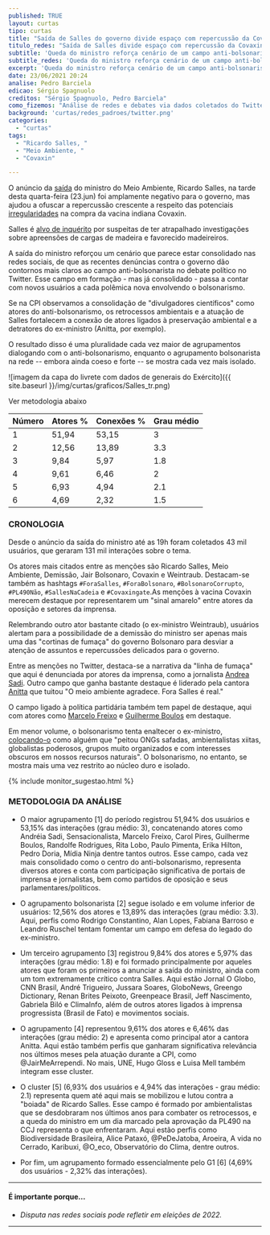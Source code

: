 ```yaml
---
published: TRUE
layout: curtas
tipo: curtas
title: "Saída de Salles do governo divide espaço com repercussão da Covaxin no Twitter"
titulo_redes: "Saída de Salles divide espaço com repercussão da Covaxin no Twitter"
subtitle: 'Queda do ministro reforça cenário de um campo anti-bolsonarista que se consolida como polo do debate político no Twitter'
subtitle_redes: 'Queda do ministro reforça cenário de um campo anti-bolsonarista que se consolida no Twitter'
excerpt: 'Queda do ministro reforça cenário de um campo anti-bolsonarista que se consolida como polo do debate político no Twitter'
date: 23/06/2021 20:24
analise: Pedro Barciela
edicao: Sérgio Spagnuolo
creditos: "Sérgio Spagnuolo, Pedro Barciela"
como_fizemos: "Análise de redes e debates via dados coletados do Twitter."
background: 'curtas/redes_padroes/twitter.png'
categories:
  - "curtas"
tags:
  - "Ricardo Salles, "
  - "Meio Ambiente, "
  - "Covaxin"

---
```


O anúncio da [saída](https://g1.globo.com/politica/noticia/2021/06/23/bolsonaro-exonera-salles-do-cargo-de-ministro-do-meio-ambiente.ghtml) do ministro do Meio Ambiente, Ricardo Salles, na tarde desta quarta-feira (23.jun) foi amplamente negativo para o governo, mas ajudou a ofuscar a repercussão crescente a respeito das potenciais [irregularidades](https://www.cnnbrasil.com.br/saude/2021/06/23/covaxin-tem-maior-preco-por-vacina-negociado-pelo-brasil-veja-comparativo) na compra da vacina indiana Covaxin.

Salles é [alvo de inquérito](https://www1.folha.uol.com.br/ambiente/2021/06/ricardo-salles-ministro-do-meio-ambiente-pede-demissao.shtml) por suspeitas de ter atrapalhado investigações sobre apreensões de cargas de madeira e favorecido madeireiros.

A saída do ministro reforçou um cenário que parece estar consolidado nas redes sociais, de que as recentes denúncias contra o governo dão contornos mais claros ao campo anti-bolsonarista no debate político no Twitter. Esse campo em formação - mas já consolidado - passa a contar com novos usuários a cada polêmica nova envolvendo o bolsonarismo.

Se na CPI observamos a consolidação de "divulgadores científicos" como atores do anti-bolsonarismo, os retrocessos ambientais e a atuação de Salles fortalecem a conexão de atores ligados à preservação ambiental e a detratores do ex-ministro (Anitta, por exemplo).

O resultado disso é uma pluralidade cada vez maior de agrupamentos dialogando com o anti-bolsonarismo, enquanto o agrupamento bolsonarista na rede -- embora ainda coeso e forte -- se mostra cada vez mais isolado.

![imagem da capa do livrete com dados de generais do Exército]({{ site.baseurl }}/img/curtas/graficos/Salles_tr.png)
<figcaption>Ver metodologia abaixo <br><table>
<thead>
  <tr>
    <th>Número</th>
    <th>Atores %</th>
    <th>Conexões %</th>
    <th>Grau médio</th>
  </tr>
</thead>
<tbody>
  <tr>
    <td>1</td>
    <td>51,94</td>
    <td>53,15</td>
    <td>3</td>
  </tr>
  <tr>
    <td>2</td>
    <td>12,56</td>
    <td>13,89</td>
    <td>3.3</td>
  </tr>
  <tr>
    <td>3</td>
    <td>9,84</td>
    <td>5,97</td>
    <td>1.8</td>
  </tr>
  <tr>
    <td>4</td>
    <td>9,61</td>
    <td>6,46</td>
    <td>2</td>
  </tr>
  <tr>
    <td>5</td>
    <td>6,93</td>
    <td>4,94</td>
    <td>2.1</td>
  </tr>
  <tr>
    <td>6</td>
    <td>4,69</td>
    <td>2,32</td>
    <td>1.5</td>
  </tr>
</tbody>
</table></figcaption>


### CRONOLOGIA

Desde o anúncio da saída do ministro até as 19h foram coletados 43 mil usuários, que geraram 131 mil interações sobre o tema.

Os atores mais citados entre as menções são Ricardo Salles, Meio Ambiente, Demissão, Jair Bolsonaro, Covaxin e Weintraub. Destacam-se também as hashtags `#ForaSalles`, `#ForaBolsonaro`, `#BolsonaroCorrupto`, `#PL490Não`, `#SallesNaCadeia` e `#Covaxingate`.As menções à vacina Covaxin merecem destaque por representarem um "sinal amarelo" entre atores da oposição e setores da imprensa.

Relembrando outro ator bastante citado (o ex-ministro Weintraub), usuários alertam para a possibilidade de a demissão do ministro ser apenas mais uma das "cortinas de fumaça" do governo Bolsonaro para desviar a atenção de assuntos e repercussões delicados para o governo.

Entre as menções no Twitter, destaca-se a narrativa da "linha de fumaça" que aqui é denunciada por atores da imprensa, como a jornalista [Andrea Sadi](https://twitter.com/AndreiaSadi/status/1407797418960330762). Outro campo que ganha bastante destaque é liderado pela cantora [Anitta](https://twitter.com/Anitta/status/1407797187397013510) que tuitou "O meio ambiente agradece. Fora Salles é real."

O campo ligado à política partidária também tem papel de destaque, aqui com atores como [Marcelo Freixo](https://twitter.com/MarceloFreixo/status/1407811338697687044) e [Guilherme Boulos](https://twitter.com/GuilhermeBoulos/status/1407795815532351493) em destaque.

Em menor volume, o bolsonarismo tenta enaltecer o ex-ministro, [colocando-o](https://twitter.com/Rconstantino/status/1407798778439086084) como alguém que "peitou ONGs safadas, ambientalistas xiitas, globalistas poderosos, grupos muito organizados e com interesses obscuros em nossos recursos naturais". O bolsonarismo, no entanto, se mostra mais uma vez restrito ao núcleo duro e isolado.

{% include monitor_sugestao.html %}

### METODOLOGIA DA ANÁLISE

- O maior agrupamento [1] do período registrou 51,94% dos usuários e 53,15% das interações (grau médio: 3), concatenando atores como Andréia Sadi, Sensacionalista, Marcelo Freixo, Carol Pires, Guilherme Boulos, Randolfe Rodrigues, Rita Lobo, Paulo Pimenta, Erika Hilton, Pedro Doria, Mídia Ninja dentre tantos outros. Esse campo, cada vez mais consolidado como o centro do anti-bolsonarismo, representa diversos atores e conta com participação significativa de portais de imprensa e jornalistas, bem como partidos de oposição e seus parlamentares/políticos.

- O agrupamento bolsonarista [2] segue isolado e em volume inferior de usuários: 12,56% dos atores e 13,89% das interações (grau médio: 3.3). Aqui, perfis como Rodrigo Constantino, Alan Lopes, Fabiana Barroso e Leandro Ruschel tentam fomentar um campo em defesa do legado do ex-ministro.

- Um terceiro agrupamento [3] registrou 9,84% dos atores e 5,97% das interações (grau médio: 1.8) e foi formado principalmente por aqueles atores que foram os primeiros a anunciar a saída do ministro, ainda com um tom extremamente crítico contra Salles. Aqui estão Jornal O Globo, CNN Brasil, André Trigueiro, Jussara Soares, GloboNews, Greengo Dictionary, Renan Brites Peixoto, Greenpeace Brasil, Jeff Nascimento, Gabriela Biló e ClimaInfo, além de outros atores ligados à imprensa progressista (Brasil de Fato) e movimentos sociais.

- O agrupamento [4] representou 9,61% dos atores e 6,46% das interações (grau médio: 2) e apresenta como principal ator a cantora Anitta. Aqui estão também perfis que ganharam significativa relevância nos últimos meses pela atuação durante a CPI, como @JairMeArrependi. No mais, UNE, Hugo Gloss e Luisa Mell também integram esse cluster.

- O cluster [5] (6,93% dos usuários e 4,94% das interações - grau médio: 2.1) representa quem até aqui mais se mobilizou e lutou contra a "boiada" de Ricardo Salles. Esse campo é formado por ambientalistas que se desdobraram nos últimos anos para combater os retrocessos, e a queda do ministro em um dia marcado pela aprovação da PL490 na CCJ representa o que enfrentaram. Aqui estão perfis como Biodiversidade Brasileira, Alice Pataxó, @PeDeJatoba, Aroeira, A vida no Cerrado, Karibuxi, @O_eco, Observatório do Clima, dentre outros.

- Por fim, um agrupamento formado essencialmente pelo G1 [6] (4,69% dos usuários - 2,32% das interações).

---

#### É importante porque...

- *Disputa nas redes sociais pode refletir em eleições de 2022.*

---
